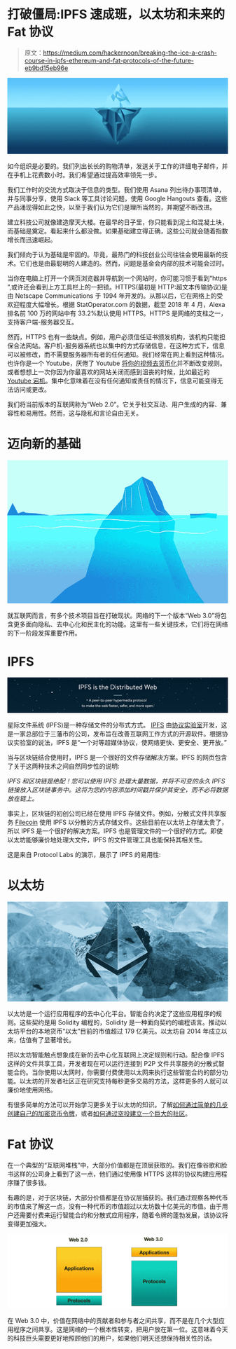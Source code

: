 # 打破僵局:IPFS 速成班，以太坊和未来的 Fat 协议

> 原文：<https://medium.com/hackernoon/breaking-the-ice-a-crash-course-in-ipfs-ethereum-and-fat-protocols-of-the-future-eb9bd15eb96e>

![](img/314f7129d0c9f42cffdc5d3940499fd6.png)

如今组织是必要的。我们列出长长的购物清单，发送关于工作的详细电子邮件，并在手机上花费数小时。我们希望通过提高效率领先一步。

我们工作时的交流方式取决于信息的类型。我们使用 Asana 列出待办事项清单，并与同事分享，使用 Slack 等工具讨论问题，使用 Google Hangouts 查看。这些产品涌现得如此之快，以至于我们认为它们是理所当然的，并期望不断改进。

建立科技公司就像建造摩天大楼。在最早的日子里，你只能看到泥土和混凝土块，而基础是奠定。看起来什么都没做。如果基础建立得正确，这些公司就会随着指数增长而迅速崛起。

我们倾向于认为基础是牢固的。毕竟，最热门的科技创业公司往往会使用最新的技术。它们也是由最聪明的人建造的。然而，问题是基金会内部的技术可能会过时。

当你在电脑上打开一个网页浏览器并导航到一个网站时，你可能习惯于看到“https ”,或许还会看到上方工具栏上的一把锁。HTTPS(最初是 HTTP:超文本传输协议)是由 Netscape Communications 于 1994 年开发的。从那以后，它在网络上的受欢迎程度大幅增长。根据 StatOperator.com 的数据，截至 2018 年 4 月，Alexa 排名前 100 万的网站中有 33.2%默认使用 HTTPS。HTTPS 是网络的支柱之一，支持客户端-服务器交互。

然而，HTTPS 也有一些缺点。例如，用户必须信任证书颁发机构，该机构只能担保合法网站。客户机-服务器系统也以集中的方式存储信息，在这种方式下，信息可以被修改，而不需要服务器所有者的任何通知。我们经常在网上看到这种情况。也许你是一个 Youtube，厌倦了 Youtube [将你的视频去货币化](https://www.youtube.com/watch?v=HZakJFqdpRY)并不断改变规则。或者想想上一次你因为你最喜欢的网站关闭而感到沮丧的时候，比如最近的 [Youtube 宕机](https://heavy.com/tech/2018/10/youtube-down/)。集中化意味着在没有任何通知或责任的情况下，信息可能变得无法访问或更改。

我们将当前版本的互联网称为“Web 2.0”。它关乎社交互动、用户生成的内容、兼容性和易用性。然而，这与隐私和言论自由无关。

# 迈向新的基础

![](img/46b461fd5adfd6127ce04b7e3754bb15.png)

就互联网而言，有多个技术项目旨在打破现状。网络的下一个版本“Web 3.0”将包含更多面向隐私、去中心化和民主化的功能。这里有一些关键技术，它们将在网络的下一阶段发挥重要作用。

# IPFS

![](img/95a36840884ace8c50a5adaed905e812.png)

星际文件系统 (IPFS)是一种存储文件的分布式方式。 [IPFS](https://ipfs.io/) 由[协议实验室](https://protocol.ai/)开发，这是一家总部位于三藩市的公司，发布旨在改善互联网工作方式的开源软件。根据协议实验室的说法，IPFS 是“一个对等超媒体协议，使网络更快、更安全、更开放。”

当与区块链结合使用时，IPFS 是一个很好的文件存储解决方案。IPFS 的网页包含了关于这两种技术之间自然同步性的说明:

*IPFS 和区块链是绝配！您可以使用 IPFS 处理大量数据，并将不可变的永久 IPFS 链接放入区块链事务中。这将为您的内容添加时间戳并保护其安全，而不必将数据放在链上。*

事实上，区块链的初创公司已经在使用 IPFS 存储文件。例如，分散式文件共享服务 [Filecoin](https://filecoin.io/) 使用 IPFS 以分散的方式存储文件。这些目前在以太坊上存储太贵了，所以 IPFS 是一个很好的解决方案。IPFS 也是管理文件的一个很好的方式。即使以太坊能够廉价地处理大文件，IPFS 的文件管理工具也能保持其相关性。

这是来自 Protocol Labs 的演示，展示了 IPFS 的易用性:

# 以太坊

![](img/0e159eb863770fc78287a6873b8e6411.png)

以太坊是一个运行应用程序的去中心化平台。智能合约决定了这些应用程序的规则。这些契约是用 Solidity 编程的，Solidity 是一种面向契约的编程语言。推动以太坊平台的本地货币“以太”目前的市值超过 179 亿美元。以太坊自 2014 年成立以来，估值有了显著增长。

把以太坊智能触点想象成在新的去中心化互联网上决定规则和行动。配合像 IPFS 这样的文件共享工具，开发者现在可以运行连接到 P2P 文件共享服务的分散式智能合约。当你使用以太网时，你需要付费使用以太网来执行这些智能合约的部分功能。以太坊的开发者社区正在研究支持每秒更多交易的方法，这样更多的人就可以廉价地使用网络。

有很多简单的方法可以开始学习更多关于以太坊的知识。了解[如何通过简单的几步创建自己的加密货币令牌](https://blog.elixirtoken.io/how-to-create-your-own-cryptocurrency-token/)，或者[如何通过空投建立一个巨大的社区](https://blog.elixirtoken.io/how-to-build-a-huge-community-with-a-crypto-airdrop/)。

# Fat 协议

在一个典型的“互联网堆栈”中，大部分价值都是在顶层获取的。我们在像谷歌和脸书这样的公司身上看到了这一点，他们通过使用像 HTTPS 这样的协议构建应用程序赚了很多钱。

有趣的是，对于区块链，大部分价值都是在协议层捕获的。我们通过观察各种代币的市值来了解这一点，没有一种代币的市值超过以太坊数十亿美元的市值。由于用户还需要付费来运行智能合约和分散式应用程序，随着令牌的蓬勃发展，该协议将变得更加强大。

![](img/5cc5bfb85643df4e8a709e8940c9b78f.png)

在 Web 3.0 中，价值在网络中的贡献者和参与者之间共享，而不是在几个大型应用程序之间共享。这是网络的一个根本性转变，把用户放在第一位。这意味着今天的科技巨头需要更好地照顾他们的用户，如果他们明天还想保持相关性的话。